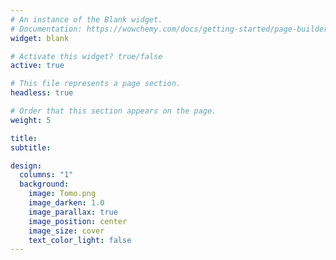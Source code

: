 ```yaml
---
# An instance of the Blank widget.
# Documentation: https://wowchemy.com/docs/getting-started/page-builder/
widget: blank

# Activate this widget? true/false
active: true

# This file represents a page section.
headless: true

# Order that this section appears on the page.
weight: 5

title: 
subtitle:

design:
  columns: "1"
  background:
    image: Tomo.png
    image_darken: 1.0
    image_parallax: true
    image_position: center
    image_size: cover
    text_color_light: false
---
```

